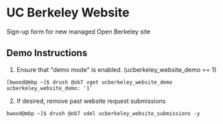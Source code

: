 UC Berkeley Website
===================

Sign-up form for new managed Open Berkeley site

## Demo Instructions

1. Ensure that "demo mode" is enabled. (ucberkeley_website_demo == 1)
```
[bwood@mbp ~]$ drush @ob7 vget ucberkeley_website_demo
ucberkeley_website_demo: '1'
```
2. If desired, remove past website request submissions
```
bwood@mbp ~]$ drush @ob7 vdel ucberkeley_website_submissions -y
```
